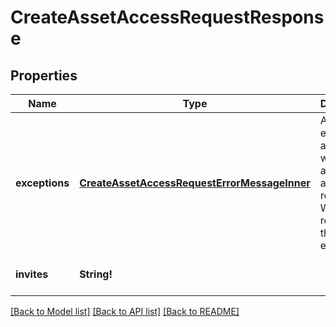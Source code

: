 # CreateAssetAccessRequestResponse

## Properties
Name | Type | Description | Notes
------------ | ------------- | ------------- | -------------
**exceptions** | [**CreateAssetAccessRequestErrorMessageInner**](CreateAssetAccessRequestErrorMessage_inner.md) | A list of errors associated with the asset access requests. Will be returned if there is an error. | [optional] [default to null]
**invites** | **String!** |  | [optional] [default to null]

[[Back to Model list]](../README.md#documentation-for-models) [[Back to API list]](../README.md#documentation-for-api-endpoints) [[Back to README]](../README.md)


